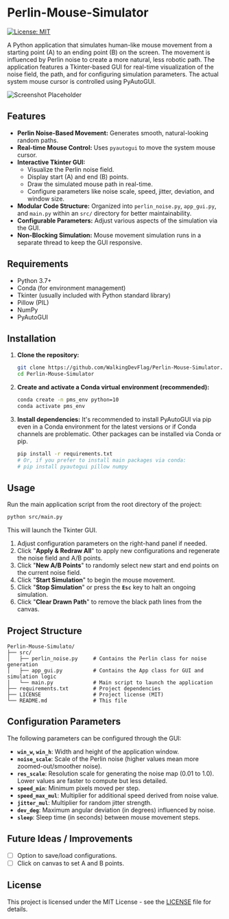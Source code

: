 # Perlin-Mouse-Simulator

[![License: MIT](https://img.shields.io/badge/License-MIT-yellow.svg)](https://opensource.org/licenses/MIT)

A Python application that simulates human-like mouse movement from a starting point (A) to an ending point (B) on the screen. The movement is influenced by Perlin noise to create a more natural, less robotic path. The application features a Tkinter-based GUI for real-time visualization of the noise field, the path, and for configuring simulation parameters. The actual system mouse cursor is controlled using PyAutoGUI.

![Screenshot Placeholder](https://via.placeholder.com/700x400.png?text=Add+a+Screenshot+or+GIF+of+the+App+Here!)

## Features

*   **Perlin Noise-Based Movement:** Generates smooth, natural-looking random paths.
*   **Real-time Mouse Control:** Uses `pyautogui` to move the system mouse cursor.
*   **Interactive Tkinter GUI:**
    *   Visualize the Perlin noise field.
    *   Display start (A) and end (B) points.
    *   Draw the simulated mouse path in real-time.
    *   Configure parameters like noise scale, speed, jitter, deviation, and window size.
*   **Modular Code Structure:** Organized into `perlin_noise.py`, `app_gui.py`, and `main.py` within an `src/` directory for better maintainability.
*   **Configurable Parameters:** Adjust various aspects of the simulation via the GUI.
*   **Non-Blocking Simulation:** Mouse movement simulation runs in a separate thread to keep the GUI responsive.

## Requirements

*   Python 3.7+
*   Conda (for environment management)
*   Tkinter (usually included with Python standard library)
*   Pillow (PIL)
*   NumPy
*   PyAutoGUI

## Installation

1.  **Clone the repository:**
    ```bash
    git clone https://github.com/WalkingDevFlag/Perlin-Mouse-Simulator.git
    cd Perlin-Mouse-Simulator
    ```

2.  **Create and activate a Conda virtual environment (recommended):**
    ```bash
    conda create -n pms_env python=10
    conda activate pms_env
    ```

3.  **Install dependencies:**
    It's recommended to install PyAutoGUI via pip even in a Conda environment for the latest versions or if Conda channels are problematic. Other packages can be installed via Conda or pip.
    ```bash
    pip install -r requirements.txt
    # Or, if you prefer to install main packages via conda:
    # pip install pyautogui pillow numpy
    ```

## Usage

Run the main application script from the root directory of the project:

```bash
python src/main.py
```

This will launch the Tkinter GUI.
1.  Adjust configuration parameters on the right-hand panel if needed.
2.  Click "**Apply & Redraw All**" to apply new configurations and regenerate the noise field and A/B points.
3.  Click "**New A/B Points**" to randomly select new start and end points on the current noise field.
4.  Click "**Start Simulation**" to begin the mouse movement.
5.  Click "**Stop Simulation**" or press the **`Esc`** key to halt an ongoing simulation.
6.  Click "**Clear Drawn Path**" to remove the black path lines from the canvas.

## Project Structure

```
Perlin-Mouse-Simulato/
├── src/
│   ├── perlin_noise.py     # Contains the Perlin class for noise generation
│   ├── app_gui.py          # Contains the App class for GUI and simulation logic
│   └── main.py             # Main script to launch the application
├── requirements.txt        # Project dependencies
├── LICENSE                 # Project license (MIT)
└── README.md               # This file
```

## Configuration Parameters

The following parameters can be configured through the GUI:

*   **`win_w`, `win_h`**: Width and height of the application window.
*   **`noise_scale`**: Scale of the Perlin noise (higher values mean more zoomed-out/smoother noise).
*   **`res_scale`**: Resolution scale for generating the noise map (0.01 to 1.0). Lower values are faster to compute but less detailed.
*   **`speed_min`**: Minimum pixels moved per step.
*   **`speed_max_mul`**: Multiplier for additional speed derived from noise value.
*   **`jitter_mul`**: Multiplier for random jitter strength.
*   **`dev_deg`**: Maximum angular deviation (in degrees) influenced by noise.
*   **`sleep`**: Sleep time (in seconds) between mouse movement steps.

## Future Ideas / Improvements

*   [ ] Option to save/load configurations.
*   [ ] Click on canvas to set A and B points.

## License

This project is licensed under the MIT License - see the [LICENSE](LICENSE) file for details.
